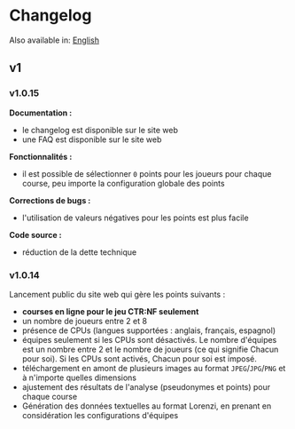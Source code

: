 # Changelog

Also available in: [English](../en/Changelog.md)

## v1

### v1.0.15

**Documentation :**
- le changelog est disponible sur le site web
- une FAQ est disponible sur le site web

**Fonctionnalités :**
- il est possible de sélectionner `0` points pour les joueurs pour chaque course, peu importe la configuration globale des points

**Corrections de bugs :**
- l'utilisation de valeurs négatives pour les points est plus facile

**Code source :**
- réduction de la dette technique

### v1.0.14

Lancement public du site web qui gère les points suivants :
- **courses en ligne pour le jeu CTR:NF seulement**
- un nombre de joueurs entre 2 et 8
- présence de CPUs (langues supportées : anglais, français, espagnol)
- équipes seulement si les CPUs sont désactivés. Le nombre d'équipes est un nombre entre 2 et le nombre de joueurs (ce qui signifie Chacun pour soi). Si les CPUs sont activés, Chacun pour soi est imposé.
- téléchargement en amont de plusieurs images au format `JPEG`/`JPG`/`PNG` et à n'importe quelles dimensions
- ajustement des résultats de l'analyse (pseudonymes et points) pour chaque course
- Génération des données textuelles au format Lorenzi, en prenant en considération les configurations d'équipes